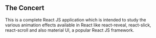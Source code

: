 ## The Concert

This is a complete React JS application which is intended to study the various animation effects available in React like react-reveal, react-slick, react-scroll and also material UI, a popular React JS framework.
